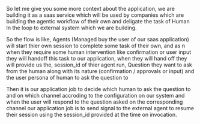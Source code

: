 So let me give you some more context about the application, we are building it as a saas service which will be used by companies which are building the agentic workflow of their own and deligate the task of Human In the loop to external system which we are building.

So the flow is like, Agents (Managed buy the user of our saas application) will start thier own session to complete some task of their own, and as n when they require some human intervention like confirmation or user input they will handoff this task to our application, when they will hand off they will provide us the, session_id of thier agent run, Question they want to ask from the human along with its nature (confirmation / approvals or input) and the user persona of human to ask the question to

Then it is our application job to decide which human to ask the question to and on which channel accroding to the configuration on our system and when the user will respond to the question asked on the corresponding channel our application job is to send signal to the external agent to resume their session using the session_id provided at the time on invocation.
